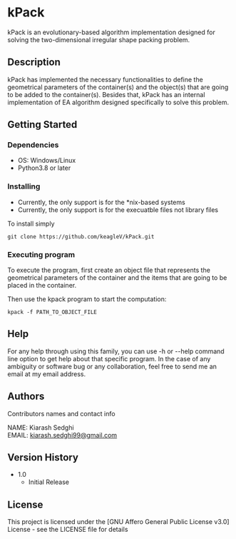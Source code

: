 # kPack

kPack is an evolutionary-based algorithm implementation designed for solving the two-dimensional irregular shape packing problem.

## Description


kPack has implemented the necessary functionalities to define the geometrical parameters of the container(s) and the object(s) that are going to be
added to the container(s). Besides that, kPack has an internal implementation of EA algorithm designed specifically to solve this problem.


## Getting Started

### Dependencies

* OS: Windows/Linux
* Python3.8 or later

### Installing


* Currently, the only support is for the \*nix-based systems
* Currently, the only support is for the execuatble files not library files


To install simply
```
git clone https://github.com/keagleV/kPack.git
```




### Executing program

To execute the program, first create an object file that represents the geometrical parameters of the container and the items that are going to
be placed in the container.


Then use the kpack program to start the computation:
```
kpack -f PATH_TO_OBJECT_FILE
```



## Help

For any help through using this family, you can use -h or --help command line option to get help about that specific program.
In the case of any ambiguity or software bug or any collaboration, feel free to send me an email at my email address.


## Authors

Contributors names and contact info

NAME: Kiarash Sedghi<br /> 
EMAIL: kiarash.sedghi99@gmail.com




## Version History

* 1.0
    * Initial Release

## License

This project is licensed under the [GNU Affero General Public License v3.0] License - see the LICENSE file for details

